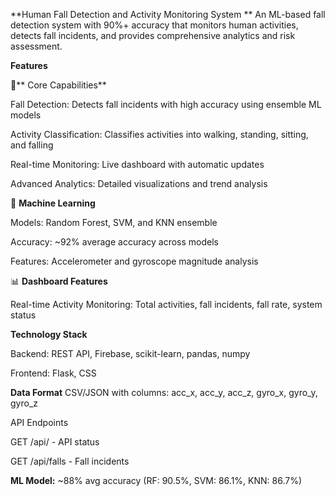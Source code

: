 **Human Fall Detection and Activity Monitoring System
**
An ML-based fall detection system with 90%+ accuracy that monitors human activities, detects fall incidents, and provides comprehensive analytics and risk assessment.

**Features**

🎯** Core Capabilities**

Fall Detection: Detects fall incidents with high accuracy using ensemble ML models

Activity Classification: Classifies activities into walking, standing, sitting, and falling

Real-time Monitoring: Live dashboard with automatic updates

Advanced Analytics: Detailed visualizations and trend analysis

🤖 **Machine Learning**

Models: Random Forest, SVM, and KNN ensemble

Accuracy: ~92% average accuracy across models

Features: Accelerometer and gyroscope magnitude analysis

📊 **Dashboard Features**

Real-time Activity Monitoring: Total activities, fall incidents, fall rate, system status

**Technology Stack**

Backend: REST API, Firebase, scikit-learn, pandas, numpy 

Frontend: Flask, CSS

**Data Format**
CSV/JSON with columns: acc_x, acc_y, acc_z, gyro_x, gyro_y, gyro_z

API Endpoints

GET /api/ - API status

GET /api/falls - Fall incidents

**ML Model:** ~88% avg accuracy (RF: 90.5%, SVM: 86.1%, KNN: 86.7%)
